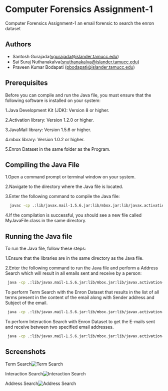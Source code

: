 
# Computer Forensics Assignment-1

Computer Forensics Assignment-1 an email forensic to search the enron dataset



## Authors

- Santosh Gurajada(vgurajada@islander.tamucc.edu)
- Sai Suraj Nuthanakalva(snuthanakalva@islander.tamucc.edu)
- Praveen Kumar Bodapati (pbodapati@islander.tamucc.edu) 


## Prerequisites
Before you can compile and  run the Java file, you must ensure that the following software is installed on your system:

1.Java Development Kit (JDK): Version 8 or higher.

2.Activation library: Version 1.2.0 or higher.

3.JavaMail library: Version 1.5.6 or higher.

4.mbox library: Version 1.0.2 or higher.

5.Enron Dataset in the same folder as the Program.
## Compiling the Java File


1.Open a command prompt or terminal window on your system.

2.Navigate to the directory where the Java file is located.

3.Enter the following command to compile the Java file:
```bash
  javac -cp .:lib/javax.mail-1.5.6.jar:lib/mbox.jar:lib/javax.activation-1.2.0.jar EnronSearch.java
```
4.If the compilation is successful, you should see a new file called MyJavaFile.class in the same directory.
    

## Running the Java file

To run the Java file, follow these steps:

1.Ensure that the libraries are in the same directory as the Java file.

2.Enter the following command to run the Java file and perform a Address Search which will result in all emails sent and receive by a person:

```bash
 java -cp .:lib/javax.mail-1.5.6.jar:lib/mbox.jar:lib/javax.activation-1.2.0.jar EnronSearch address_search Last_Name First_Name
```
To perform Term Search with the Enron Dataset that results in the list of all terms present in the content of the email along with Sender address and Subject of the email.
```bash
 java -cp .:lib/javax.mail-1.5.6.jar:lib/mbox.jar:lib/javax.activation-1.2.0.jar EnronSearch term_search <terms>
```
To perform Interaction Search with Enron Dataset to get the E-mails sent and receive between two specified email addresses.

```bash
 java -cp .:lib/javax.mail-1.5.6.jar:lib/mbox.jar:lib/javax.activation-1.2.0.jar EnronSearch interaction_search email_address1 email_address2
```

## Screenshots

Term Search![Term Search](https://user-images.githubusercontent.com/127173737/223366786-61fa522b-58fd-49b7-a0ac-050a9f1ad95c.png)

Interaction Search![Interaction Search](https://user-images.githubusercontent.com/127173737/223367099-69bfa7e9-7097-4693-b6a5-d1f3f259e361.png)

Address Search![Address Search](https://user-images.githubusercontent.com/127173737/223367256-0494e53e-67e0-456f-83a4-3fe5d1593c5d.png
)
